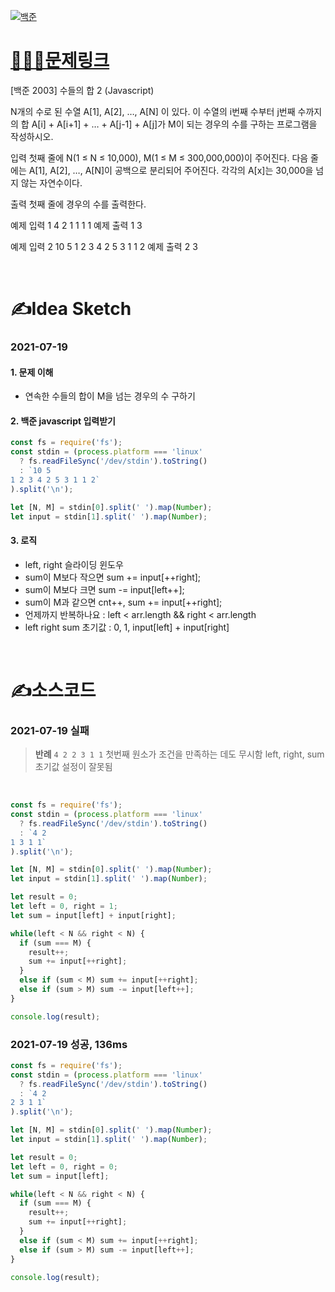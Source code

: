 [![백준](../백준표지.jpg)](https://www.acmicpc.net/problem/2003)
# [👩🏻‍💻문제링크](https://www.acmicpc.net/problem/2003)

[백준 2003] 수들의 합 2 (Javascript)

N개의 수로 된 수열 A[1], A[2], …, A[N] 이 있다. 이 수열의 i번째 수부터 j번째 수까지의 합 A[i] + A[i+1] + … + A[j-1] + A[j]가 M이 되는 경우의 수를 구하는 프로그램을 작성하시오.

입력
첫째 줄에 N(1 ≤ N ≤ 10,000), M(1 ≤ M ≤ 300,000,000)이 주어진다. 다음 줄에는 A[1], A[2], …, A[N]이 공백으로 분리되어 주어진다. 각각의 A[x]는 30,000을 넘지 않는 자연수이다.

출력
첫째 줄에 경우의 수를 출력한다.

예제 입력 1 
4 2
1 1 1 1
예제 출력 1 
3

예제 입력 2 
10 5
1 2 3 4 2 5 3 1 1 2
예제 출력 2 
3

<br>

# ✍️Idea Sketch

### **2021-07-19**

#### 1. 문제 이해
- 연속한 수들의 합이 M을 넘는 경우의 수 구하기

#### 2. 백준 javascript 입력받기

```javascript
const fs = require('fs');
const stdin = (process.platform === 'linux'
  ? fs.readFileSync('/dev/stdin').toString()
  : `10 5
1 2 3 4 2 5 3 1 1 2`
).split('\n');

let [N, M] = stdin[0].split(' ').map(Number);
let input = stdin[1].split(' ').map(Number);
```

#### 3. 로직
- left, right 슬라이딩 윈도우
- sum이 M보다 작으면 sum += input[++right];
- sum이 M보다 크면 sum -= input[left++];
- sum이 M과 같으면 cnt++, sum += input[++right];
- 언제까지 반복하나요 : left < arr.length && right < arr.length
- left right sum 초기값 : 0, 1, input[left] + input[right]


<br>

# ✍️소스코드

### **2021-07-19 실패**
> **반례**
`4 2
2 3 1 1`
첫번째 원소가 조건을 만족하는 데도 무시함
left, right, sum 초기값 설정이 잘못됨
<br>

```javascript
const fs = require('fs');
const stdin = (process.platform === 'linux'
  ? fs.readFileSync('/dev/stdin').toString()
  : `4 2
1 3 1 1`
).split('\n');

let [N, M] = stdin[0].split(' ').map(Number);
let input = stdin[1].split(' ').map(Number);

let result = 0;
let left = 0, right = 1;
let sum = input[left] + input[right];

while(left < N && right < N) {
  if (sum === M) {
    result++;
    sum += input[++right];
  }
  else if (sum < M) sum += input[++right];
  else if (sum > M) sum -= input[left++];
}

console.log(result);
```


### **2021-07-19 성공, 136ms**
```javascript
const fs = require('fs');
const stdin = (process.platform === 'linux'
  ? fs.readFileSync('/dev/stdin').toString()
  : `4 2
2 3 1 1`
).split('\n');

let [N, M] = stdin[0].split(' ').map(Number);
let input = stdin[1].split(' ').map(Number);

let result = 0;
let left = 0, right = 0;
let sum = input[left];

while(left < N && right < N) {
  if (sum === M) {
    result++;
    sum += input[++right];
  }
  else if (sum < M) sum += input[++right];
  else if (sum > M) sum -= input[left++];
}

console.log(result);
```